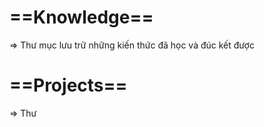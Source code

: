 

# ==Knowledge==

=> Thư mục lưu trữ những kiến thức đã học và đúc kết được



# ==Projects==

=> Thư